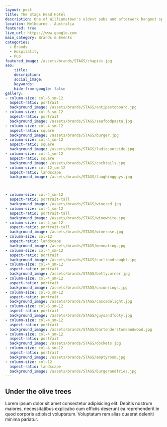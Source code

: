 ```yaml
---
layout: post
title: The Stags Head Hotel
description: One of Williamstown's oldest pubs and afterwork hangout spot for locals
location: Melbourne - Australia
featured: true
live_url: https://www.google.com
main_category: Brands & Events
categories:
  - Brands
  - Hospitality
  - Pub
featured_image: /assets/brands/STAGS/chapies.jpg
seo:
    title:
    description:
    social_image:
    keywords:
    hide-from-google: false 
gallery:
- column-size: col-6_sm-12
  aspect-ratio: portrait
  background_image: /assets/brands/STAGS/antipastoboard.jpg
- column-size: col-6_sm-12
  aspect-ratio: portrait
  background_image: /assets/brands/STAGS/seafoodpasta.jpg
- column-size: col-4_sm-12
  aspect-ratio: square
  background_image: /assets/brands/STAGS/burger.jpg
- column-size: col-4_sm-12
  aspect-ratio: square
  background_image: /assets/brands/STAGS/ladiesoutside.jpg
- column-size: col-4_sm-12
  aspect-ratio: square
  background_image: /assets/brands/STAGS/cocktails.jpg
- column-size: col-12_sm-12
  aspect-ratio: landscape
  background_image: /assets/brands/STAGS/laughingguys.jpg



- column-size: col-4_sm-12
  aspect-ratio: portrait-tall
  background_image: /assets/brands/STAGS/winered.jpg
- column-size: col-4_sm-12
  aspect-ratio: portrait-tall
  background_image: /assets/brands/STAGS/winewhite.jpg
- column-size: col-4_sm-12
  aspect-ratio: portrait-tall
  background_image: /assets/brands/STAGS/winerose.jpg
- column-size: col-12
  aspect-ratio: landscape
  background_image: /assets/brands/STAGS/meneating.jpg
- column-size: col-4_sm-12
  aspect-ratio: portrait
  background_image: /assets/brands/STAGS/carltondraught.jpg
- column-size: col-4_sm-12
  aspect-ratio: portrait
  background_image: /assets/brands/STAGS/bettycorner.jpg
- column-size: col-4_sm-12
  aspect-ratio: portrait
  background_image: /assets/brands/STAGS/onionrings.jpg
- column-size: col-6_sm-12
  aspect-ratio: portrait
  background_image: /assets/brands/STAGS/cascadelight.jpg
- column-size: col-6_sm-12
  aspect-ratio: portrait
  background_image: /assets/brands/STAGS/guysandfooty.jpg
- column-size: col-4_sm-12
  aspect-ratio: portrait
  background_image: /assets/brands/STAGS/bartenderstoneandwood.jpg
- column-size: col-4_sm-12
  aspect-ratio: portrait
  background_image: /assets/brands/STAGS/dockets.jpg
- column-size: col-4_sm-12
  aspect-ratio: portrait
  background_image: /assets/brands/STAGS/emptyroom.jpg
- column-size: col-12
  aspect-ratio: landscape
  background_image: /assets/brands/STAGS/burgerandfries.jpg
---
```


## Under the olive trees

Lorem ipsum dolor sit amet consectetur adipisicing elit. Debitis nostrum maiores, necessitatibus explicabo cum officiis deserunt ea reprehenderit in quod corporis adipisci voluptatum. Voluptatum rem alias quaerat deleniti minima pariatur.

